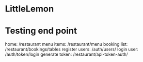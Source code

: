 # LittleLemon

# Testing end point
home: /restaurant
menu items: /restaurant/menu
booking list: /restaurant/bookings/tables
register users: /auth/users/
login user: /auth/token/login
generate token: /restaurant/api-token-auth/
